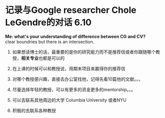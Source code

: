 # 记录与Google researcher Chole LeGendre的对话  6.10

**Me: what's your understanding of difference between CG and CV?**  
clear boundries but there is an intersection. 


1. 如果想读博士的话，最重要的是你的研究能力而不是推荐信或者你跟随哪个教授，**相关专业**也都是可以的


2. 在上课的时候可以和教授说，用期末项目来赢得你的推荐信


3. 对哪个教授感兴趣，直接去办公室找他，记得先看10篇他的文献。。。


4. 尽量选择年轻的教授，可以有更多的资金更多的mentorship。。。 


5. 可以去联系其他周边的大学 Columbia University 或者NYU 


6. 积极的去联系各种教授
